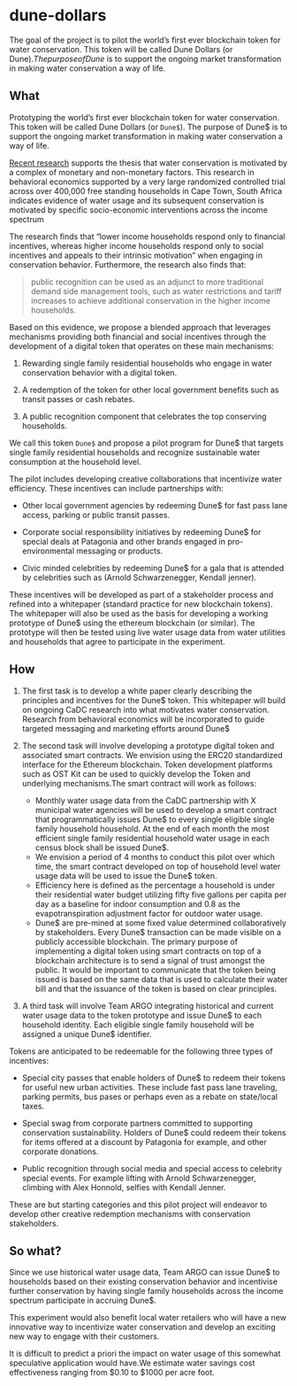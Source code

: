 # dune-dollars
The goal of the project is to pilot the world’s first ever blockchain token for water conservation. This token will be called Dune Dollars (or Dune$). The purpose of Dune$ is to support the ongoing market transformation in making water conservation a way of life. 



## What

Prototyping the world’s first ever blockchain token for water conservation. This token will be called Dune Dollars (or `Dune$`). The purpose of Dune$ is to support the ongoing market transformation in making water conservation a way of life.

[Recent research](http://sro.sussex.ac.uk/id/eprint/71257/) supports the thesis that water conservation is motivated by a complex of monetary and non-monetary factors. This research in behavioral economics supported by a very large randomized controlled trial across over 400,000 free standing households in Cape Town, South Africa indicates evidence of water usage and its subsequent conservation is motivated by specific socio-economic interventions across the income spectrum

 
The research finds that “lower income households respond only to financial incentives, whereas higher income households respond only to social incentives and appeals to their intrinsic motivation” when engaging in conservation behavior. Furthermore, the research also finds that:

> public recognition can be used as an adjunct to more traditional
> demand side management tools, such as water restrictions and tariff
> increases to achieve additional conservation in the higher income
> households.

  
Based on this evidence, we propose a blended approach that leverages mechanisms providing both financial and social incentives through the development of a digital token that operates on these main mechanisms:  

1.  Rewarding single family residential households who engage in water conservation behavior with a digital token.
    
2.  A redemption of the token for other local government benefits such as transit passes or cash rebates.
    
3.  A public recognition component that celebrates the top conserving households.
 
 
We call this token `Dune$` and propose a pilot program for Dune$ that targets single family residential households and recognize sustainable water consumption at the household level.

The pilot includes developing creative collaborations that incentivize water efficiency. These incentives can include partnerships with:

-   Other local government agencies by redeeming Dune$ for fast pass lane access, parking or public transit passes.
    
-   Corporate social responsibility initiatives by redeeming Dune$ for special deals at Patagonia and other brands engaged in pro-environmental messaging or products.
    
-   Civic minded celebrities by redeeming Dune$ for a gala that is attended by celebrities such as (Arnold Schwarzenegger, Kendall jenner).
    

These incentives will be developed as part of a stakeholder process and refined into a whitepaper (standard practice for new blockchain tokens). The whitepaper will also be used as the basis for developing a working prototype of Dune$ using the ethereum blockchain (or similar). The prototype will then be tested using live water usage data from water utilities and households that agree to participate in the experiment.

## How

1. The first task is to develop a white paper clearly describing the principles and incentives for the Dune$ token. This whitepaper will build on ongoing CaDC research into what motivates water conservation. Research from behavioral economics will be incorporated to guide targeted messaging and marketing efforts around Dune$

 2. The second task will involve developing a prototype digital token and associated smart contracts. We envision using the ERC20 standardized interface for the Ethereum blockchain. Token development platforms such as OST Kit can be used to quickly develop the Token and underlying mechanisms.The smart contract will work as follows:

	 - Monthly water usage data from the CaDC partnership with X municipal water agencies will be used to develop a smart contract that programmatically issues Dune$ to every single eligible single family household household. At the end of each month the most efficient single family residential household water usage in each census block shall be issued Dune$. 
	 - We envision a period of 4 months to conduct this pilot over which time, the smart contract developed on top of household level water usage data will be used to issue the Dune$ token.
	 - Efficiency here is defined as the percentage a household is under their residential water budget utilizing fifty five gallons per capita per day as a baseline for indoor consumption and 0.8 as the evapotranspiration adjustment factor for outdoor water usage.
	 - Dune$ are pre-mined at some fixed value determined collaboratively by stakeholders. Every Dune$ transaction can be made visible on a publicly accessible blockchain. The primary purpose of implementing a digital token using smart contracts on top of a blockchain architecture is to send a signal of trust amongst the public. It would be important to communicate that the token being issued is based on the same data that is used to calculate their water bill and that the issuance of the token is based on clear principles.

  
3. A third task will involve Team ARGO integrating historical and current water usage data to the token prototype and issue Dune$ to each household identity. Each eligible single family household will be assigned a unique Dune$ identifier.

Tokens are anticipated to be redeemable for the following three types of incentives:

- Special city passes that enable holders of Dune$ to redeem their tokens for useful new urban activities. These include fast pass lane traveling, parking permits, bus pases or perhaps even as a rebate on state/local taxes.
    
- Special swag from corporate partners committed to supporting conservation sustainability. Holders of Dune$ could redeem their tokens for items offered at a discount by Patagonia for example, and other corporate donations.
    
- Public recognition through social media and special access to celebrity special events. For example lifting with Arnold Schwarzenegger, climbing with Alex Honnold, selfies with Kendall Jenner.
    
These are but starting categories and this pilot project will endeavor to develop other creative redemption mechanisms with conservation stakeholders.

  
  

## So what?

Since we use historical water usage data, Team ARGO can issue Dune$ to households based on their existing conservation behavior and incentivise further conservation by having single family households across the income spectrum participate in accruing Dune$.

This experiment would also benefit local water retailers who will have a new innovative way to incentivize water conservation and develop an exciting new way to engage with their customers.

It is difficult to predict a priori the impact on water usage of this somewhat speculative application would have.We estimate water savings cost effectiveness ranging from $0.10 to $1000 per acre foot.
